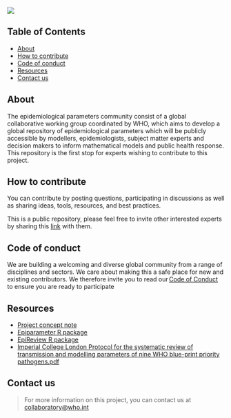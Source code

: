 ![](docs/pages/images/logo.PNG)

## Table of Contents
* [About](#about)
* [How to contribute](#how-to-contribute)
* [Code of conduct](#code-of-conduct)
* [Resources](#resources)
* [Contact us](#contact-us)

## About
The epidemiological parameters community consist of a global collaborative working group coordinated by WHO, which aims to develop a global repository of epidemiological parameters which will be publicly accessible by modellers, epidemiologists, subject matter experts and decision makers to inform mathematical models and public health response. This repository is the first stop for experts wishing to contribute to this project.

## How to contribute
You can contribute by posting questions, participating in discussions as well as sharing ideas, tools, resources, and best practices.  

This is a public repository, please feel free to invite other interested experts by sharing this [link](https://github.com/WorldHealthOrganization/collaboratory-epiparameter-community) with them.  

## Code of conduct
We are building a welcoming and diverse global community from a range of disciplines and sectors. We care about making this a safe place for new and existing contributors. We therefore invite you to read our [Code of Conduct](https://github.com/WorldHealthOrganization/collaboratory-epiparameter-community/blob/main/CODE_OF_CONDUCT.md) to ensure you are ready to participate 

## Resources
* [Project concept note](https://github.com/WorldHealthOrganization/collaboratory-epiparameter-community/raw/main/materials/background/WHO_Global_Epi_Parameter_Concept_Note.pdf)
* [Epiparameter R package](https://github.com/epiverse-trace/epiparameter)
* [EpiReview R package](https://github.com/mrc-ide/epireview)
* [Imperial College London Protocol for the systematic review of transmission and modelling parameters of nine WHO blue-print priority pathogens.pdf](https://github.com/WorldHealthOrganization/collaboratory-epiparameter-community/raw/main/materials/background/Imperial_College_London_Protocol_for_the_systematic_review_of_transmission_and_modelling_parameters_of_nine_WHO_blue_print_priority_pathogens.pdf)


## Contact us 
> For more information on this project, you can contact us at collaboratory@who.int



